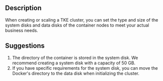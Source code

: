 ## Description
When creating or scaling a TKE cluster, you can set the type and size of the system disks and data disks of the container nodes to meet your actual business needs.

## Suggestions
1. The directory of the container is stored in the system disk. We recommend creating a system disk with a capacity of 50 GB.
2. If you have specific requirements for the system disk, you can move the Docker's directory to the data disk when initializing the cluster.
